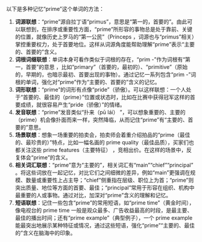 以下是多种记忆“prime”这个单词的方法：
1. **词源联想**：“prime”源自拉丁语“primus”，意思是“第一的，首要的”。由此可以联想到，在排序或重要性方面，“prime”所形容的事物总是处于靠前、关键的位置，就像历史上罗马的“第一公民”（Princeps ，词源也与“primus”相关）掌控重要权力，处于首要地位。这样从词源角度能帮助理解“prime”表示“主要的、首要的”含义。
2. **词根词缀联想**：单词本身可看作类似于词根的存在，“prim -”作为词根有“第一，首要”的意思 ，比如“primary”（首要的，最初的）、“primitive”（原始的，早期的，也暗示最初、首要出现的事物）。通过记忆一系列包含“prim -”词根的单词，强化对“prime”作为“主要的、首要的”含义的记忆。 
3. **词形联想**：“prime”的词形有点像“pride”（骄傲）。可以这样联想：一个人处于“首要的、最佳的（prime）”位置或状态时，比如在比赛中获得冠军这样的首要成绩，就很容易产生“pride（骄傲）”的情绪。
4. **发音联想**：“prime”发音类似“扑来（pū lái）  ”，可以想象重要的、主要的（prime）机会像扑面而来一样，突然降临，从而记住“prime”有“主要的、首要的”意思。
5. **场景联想**：想象一场重要的拍卖会，拍卖师会着重介绍拍品的“prime（最佳的、最珍贵的）”特点，比如一幅名画的 prime quality（最佳品质），买家们也都关注这些 prime features（主要特征） ，竞相出价。在这样的场景中，反复体会“prime”的含义。
6. **相关词汇联想**：“prime”意为“主要的”，相关词汇有“main”“chief”“principal” 。将这些词放在一起记忆，对比它们之间细微的差异，例如“main”更强调在规模、数量或重要性上占主导；“chief”侧重指在层级、职位上为首；“prime”则突出质量、地位等方面的首要、最佳；“principal”常用于形容在组织、机构中最重要的人或事物。通过对比，加深对“prime”含义的理解和记忆。
7. **短语联想**：记住一些包含“prime”的常用短语，如“prime time”（黄金时间），像电视台的 prime time 一般是观众最多、广告收益最高的时段，是最主要、最佳的播出时间；还有“prime example”（典型例子），一个 prime example 能最突出地展示某种特征或情况，通过这些短语，强化“prime”“主要的、最佳的”含义在脑海中的印象。 